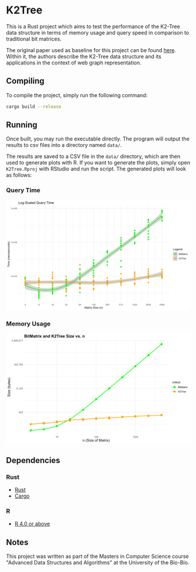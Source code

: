 K2Tree
===
This is a Rust project which aims to test the performance of the K2-Tree data structure in terms of memory usage and
query speed in comparison to traditional bit matrices.

The original paper used as baseline for this project can be found
[here](docs/k2-Trees_for_Compact_Web_Graph_Representation.pdf). Within it, the authors describe the K2-Tree data
structure and its applications in the context of web graph representation.

## Compiling
To compile the project, simply run the following command:

```bash
cargo build --release
```

## Running
Once built, you may run the executable directly. The program will output the results to csv files into a directory
named `data/`.

The results are saved to a CSV file in the `data/` directory, which are then used to generate plots with R. If you
want to generate the plots, simply open `K2Tree.Rproj` with RStudio and run the script. The generated plots
will look as follows:

### Query Time

![Query Time](img/TIME.png)

### Memory Usage

![Memory Usage](img/SPACE.png)

## Dependencies
### Rust
- [Rust](https://www.rust-lang.org/tools/install)
- [Cargo](https://doc.rust-lang.org/cargo/getting-started/installation.html)

### R
- [R 4.0 or above](https://www.r-project.org/)

## Notes
This project was written as part of the Masters in Computer Science course "Advanced Data Structures and Algorithms" at
the University of the Bío-Bío.
